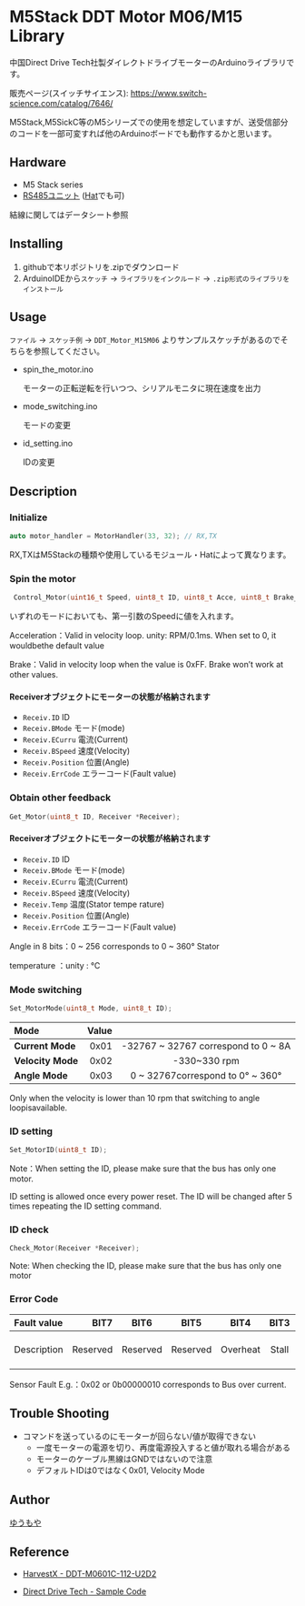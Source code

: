 # M5Stack DDT Motor M06/M15 Library

中国Direct Drive Tech社製ダイレクトドライブモーターのArduinoライブラリです。

販売ページ(スイッチサイエンス):  <https://www.switch-science.com/catalog/7646/>

M5Stack,M5SickC等のM5シリーズでの使用を想定していますが、送受信部分のコードを一部可変すれば他のArduinoボードでも動作するかと思います。

## Hardware

- M5 Stack series
- [RS485ユニット](https://www.switch-science.com/catalog/6554/) ([Hat](https://www.switch-science.com/catalog/6472/)でも可)

結線に関してはデータシート参照

## Installing

1. githubで本リポジトリを.zipでダウンロード
2. ArduinoIDEから`スケッチ` ->  `ライブラリをインクルード` -> `.zip形式のライブラリをインストール`

## Usage

`ファイル` -> `スケッチ例` -> `DDT_Motor_M15M06` よりサンプルスケッチがあるのでそちらを参照してください。

- spin_the_motor.ino

   モーターの正転逆転を行いつつ、シリアルモニタに現在速度を出力
- mode_switching.ino

   モードの変更
- id_setting.ino

   IDの変更

## Description

### Initialize

```c
auto motor_handler = MotorHandler(33, 32); // RX,TX
```

RX,TXはM5Stackの種類や使用しているモジュール・Hatによって異なります。

### Spin the motor

```c
 Control_Motor(uint16_t Speed, uint8_t ID, uint8_t Acce, uint8_t Brake_P, Receiver *Receiver);
 ```

いずれのモードにおいても、第一引数のSpeedに値を入れます。

Acceleration：Valid in velocity loop. unity: RPM/0.1ms. When set to 0, it wouldbethe default value

Brake：Valid in velocity loop when the value is 0xFF. Brake won’t work at other
values.

#### Receiverオブジェクトにモーターの状態が格納されます

- `Receiv.ID` ID
- `Receiv.BMode` モード(mode)
- `Receiv.ECurru` 電流(Current)
- `Receiv.BSpeed` 速度(Velocity)
- `Receiv.Position` 位置(Angle)
- `Receiv.ErrCode` エラーコード(Fault value)

### Obtain other feedback

```c
Get_Motor(uint8_t ID, Receiver *Receiver);
```

#### Receiverオブジェクトにモーターの状態が格納されます

- `Receiv.ID` ID
- `Receiv.BMode` モード(mode)
- `Receiv.ECurru` 電流(Current)
- `Receiv.BSpeed` 速度(Velocity)
- `Receiv.Temp` 温度(Stator tempe rature)
- `Receiv.Position` 位置(Angle)
- `Receiv.ErrCode` エラーコード(Fault value)

Angle in 8 bits：0 ~ 256 corresponds to 0 ~ 360° Stator

temperature ：unity : ℃

### Mode switching

```c
Set_MotorMode(uint8_t Mode, uint8_t ID);
```

| Mode | Value |  |
|:-------------------|----------:|:------------------------------:|
| **Current Mode**   | 0x01      | -32767 ~ 32767 correspond to 0 ~ 8A|
| **Velocity Mode**  | 0x02      | -330~330 rpm                   |
| **Angle Mode**     | 0x03      | 0 ~ 32767correspond to 0° ~ 360°   |

Only when the velocity is lower than 10 rpm that switching to angle loopisavailable.

### ID setting

```c
Set_MotorID(uint8_t ID);
```

Note：When setting the ID, please make sure that the bus has only one motor.

ID setting is allowed once every power reset. The ID will be changed after 5 times repeating the ID setting command.

### ID check

```c
Check_Motor(Receiver *Receiver);
```

Note: When checking the ID, please make sure that the bus has only one motor

### Error Code

| Fault value |  BIT7  | BIT6   | BIT5   | BIT4   | BIT3 | BIT2 | BIT1 | BIT0 |
|:------------|-------:|:------:|:------:|:------:|:----:|:----:|:----:|:----:|
|Description  |Reserved|Reserved|Reserved|Overheat|Stall|Phase Over current|Bus over current|Sensor Fault|

Sensor Fault
E.g.：0x02 or 0b00000010 corresponds to Bus over current.

## Trouble Shooting

- コマンドを送っているのにモーターが回らない/値が取得できない
  - 一度モーターの電源を切り、再度電源投入すると値が取れる場合がある
  - モーターのケーブル黒線はGNDではないので注意
  - デフォルトIDは0ではなく0x01, Velocity Mode

## Author

[ゆうもや](https://twitter.com/takex5g)

## Reference

- [HarvestX - DDT-M0601C-112-U2D2](https://github.com/HarvestX/DDT-M0601C-112-U2D2)

- [Direct Drive Tech - Sample Code](https://github.com/Direcrt-Drive-Technology/M15-M06motor_Samplecode/tree/main/M0602C_Samplecode)
